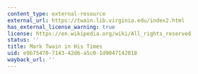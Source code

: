 ```yaml
---
content_type: external-resource
external_url: https://twain.lib.virginia.edu/index2.html
has_external_license_warning: true
license: https://en.wikipedia.org/wiki/All_rights_reserved
status: ''
title: Mark Twain in His Times
uid: e9b75470-7143-42d6-a5c0-1d9047142018
wayback_url: ''
---
```

